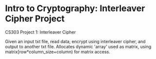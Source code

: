 # Intro to Cryptography: Interleaver Cipher Project
CS303 Project 1: Interleaver Cipher

Given an input txt file, read data, encrypt using interleaver cipher, and output to another txt file. Allocates dynamic 'array' used as matrix, using matrix[row*column_size+column) for matrix access.
